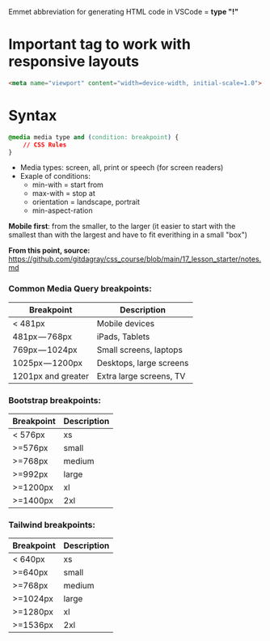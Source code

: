 Emmet abbreviation for generating HTML code in VSCode = **type "!"**

# Important tag to work with responsive layouts
```html
<meta name="viewport" content="width=device-width, initial-scale=1.0">
```
# Syntax
```css
@media media type and (condition: breakpoint) {
    // CSS Rules
}
```
* Media types: screen, all, print or speech (for screen readers)
* Exaple of conditions: 
    * min-with = start from
    * max-with = stop at
    * orientation = landscape, portrait
    * min-aspect-ration

**Mobile first**: from the smaller, to the larger (it easier to start with the smallest than with the largest and have to fit everithing in a small "box")


**From this point, source:**
https://github.com/gitdagray/css_course/blob/main/17_lesson_starter/notes.md

### Common Media Query breakpoints:
| Breakpoint | Description |
| -------- | ---------- |
| < 481px | Mobile devices |
| 481px — 768px | iPads, Tablets |
| 769px — 1024px | Small screens, laptops |
| 1025px — 1200px | Desktops, large screens |
| 1201px and greater | Extra large screens, TV |

### Bootstrap breakpoints:
| Breakpoint | Description |
| -------- | ---------- |
| < 576px | xs |
| >=576px | small |
| >=768px | medium |
| >=992px | large |
| >=1200px | xl |
| >=1400px | 2xl |

### Tailwind breakpoints:
| Breakpoint | Description |
| -------- | ---------- |
| < 640px | xs |
| >=640px | small |
| >=768px | medium |
| >=1024px | large |
| >=1280px | xl |
| >=1536px | 2xl |
